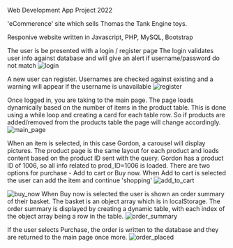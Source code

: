 Web Development App Project 2022

'eCommerence' site which sells Thomas the Tank Engine toys.

Responive website written in Javascript, PHP, MySQL, Bootstrap



The user is be presented with a login / register page
 The login validates user info against database and will give an alert if username/password do not match
![login](https://user-images.githubusercontent.com/81191184/178979077-c7521257-9b25-4c12-bd88-8aac30c1a391.jpg)

A new user can register. Usernames are checked against existing and a warning will appear if the username is unavailable
![register](https://user-images.githubusercontent.com/81191184/178979107-61941914-084c-4ac8-beb4-8bbd4786854f.jpg)

Once logged in, you are taking to the main page. The page loads dynamically based on the number of items in the product table. This is done using a while loop and creating a card for each table row. So if products are added/removed from the products table the page will change accordingly.
![main_page](https://user-images.githubusercontent.com/81191184/178979125-72988014-7f32-4884-be63-5438799e8664.jpg)

When an item is selected, in this case Gordon, a carousel will display pictures. The product page is the same layout for each product and loads content based on the product ID sent with the query. Gordon has a product ID of 1006, so all info related to prod_ID=1006 is loaded.
There are two options for purchase - Add to cart or Buy now. When Add to cart is selected the user can add the item and continue 'shopping'
![add_to_cart](https://user-images.githubusercontent.com/81191184/178979141-1bb7bb81-0116-4f76-898b-59cd1fc98cfb.jpg)


![buy_now](https://user-images.githubusercontent.com/81191184/178979159-2d792694-71ab-427c-b1a2-42ba86bf88b3.jpg)
When Buy now is selected the user is shown an order summary of their basket. The basket is an object array which is in localStorage. The order summary is displayed by creating a dynamic table, with each index of the object array being a row in the table. 
![order_summary](https://user-images.githubusercontent.com/81191184/178979196-008fb1ab-546d-4614-9392-9a5886cf6b03.jpg)

If the user selects Purchase, the order is written to the database and they are returned to the main page once more.
![order_placed](https://user-images.githubusercontent.com/81191184/178979223-cd9f03bc-5047-47db-8d8d-00552b3a3ffb.jpg)
